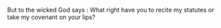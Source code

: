 But to the wicked God says : What right have you to recite my statutes or take my covenant on your lips?
